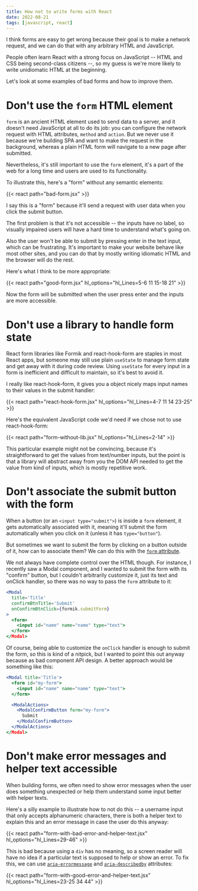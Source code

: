 ```yaml
---
title: How not to write forms with React
date: 2022-08-21
tags: [javascript, react]
---
```


I think forms are easy to get wrong because their goal is to make a network
request, and we can do that with any arbitrary HTML and JavaScript.

People often learn React with a strong focus on JavaScript -- HTML and CSS
being second-class citizens --, so my guess is we're more likely to write
unidiomatic HTML at the beginning.

Let's look at some examples of bad forms and how to improve them.

# Don't use the `form` HTML element

`form` is an ancient HTML element used to send data to a server, and it doesn't
need JavaScript at all to do its job: you can configure the network request
with HTML attributes, `method` and `action`. But we never use it because we're
building SPA and want to make the request in the background, whereas a plain
HTML form will navigate to a new page after submitted.

Nevertheless, it's still important to use the `form` element, it's a part of
the web for a long time and users are used to its functionality.

To illustrate this, here's a "form" without any semantic elements:

{{< react path="bad-form.jsx" >}}

I say this is a "form" because it'll send a request with user data when you
click the submit button.

The first problem is that it's not accessible -- the inputs have no label, so
visually impaired users will have a hard time to understand what's going on.

Also the user won't be able to submit by pressing enter in the text input,
which can be frustrating. It's important to make your website behave like most
other sites, and you can do that by mostly writing idiomatic HTML and the
browser will do the rest.

Here's what I think to be more appropriate:

{{< react path="good-form.jsx" hl_options="hl_Lines=5-6 11 15-18 21" >}}

Now the form will be submitted when the user press enter and the inputs are
more accessible.

# Don't use a library to handle form state

React form libraries like Formik and react-hook-form are staples in most React
apps, but someone may still use plain `useState` to manage form state and get
away with it during code review. Using `useState` for every input in a form is
inefficient and difficult to maintain, so it's best to avoid it.

I really like react-hook-form, it gives you a object nicely maps input names to
their values in the submit handler:

{{< react path="react-hook-form.jsx" hl_options="hl_Lines=4-7 11 14 23-25" >}}

Here's the equivalent JavaScript code we'd need if we chose not to use
react-hook-form:

{{< react path="form-without-lib.jsx" hl_options="hl_Lines=2-14" >}}

This particular example might not be convincing, because it's straightforward
to get the values from text/number inputs, but the point is that a library will
abstract away from you the DOM API needed to get the value from kind of inputs,
which is mostly repetitive work.

# Don't associate the submit button with the form

When a button (or an `<input type="submit">`) is inside a `form` element, it
gets automatically associated with it, meaning it'll submit the form
automatically when you click on it (unless it has `type="button"`).

But sometimes we want to submit the form by clicking on a button outside of it,
how can to associate them? We can do this with the [`form`
attribute](https://www.w3schools.com/tags/att_form.asp).

We not always have complete control over the HTML though. For instance, I
recently saw a Modal component, and I wanted to submit the form with its
"confirm" button, but I couldn't arbitrarily customize it, just its text and
onClick handler, so there was no way to pass the `form` attribute to it:

```jsx
<Modal
  title='Title'
  confirmBtnTitle='Submit'
  onConfirmBtnClick={formik.submitForm}
>
  <form>
    <input id="name" name="name" type="text">
  </form>
</Modal>
```

Of course, being able to customize the `onClick` handler is enough to submit
the form, so this is kind of a nitpick, but I wanted to point this out anyway
because as bad component API design. A better approach would be something like
this:

```jsx {hl_lines=[2,"6-11"]}
<Modal title='Title'>
  <form id="my-form">
    <input id="name" name="name" type="text">
  </form>

  <ModalActions>
    <ModalConfirmButton form="my-form">
      Submit
    </ModalConfirmButton>
  </ModalActions>
</Modal>
```

# Don't make error messages and helper text accessible

When building forms, we often need to show error messages when the user does
something unexpected or help them understand some input better with helper
texts.

Here's a silly example to illustrate how to not do this -- a username input
that only accepts alphanumeric characters, there is both a helper text to
explain this and an error message in case the user do this anyway:

{{< react path="form-with-bad-error-and-helper-text.jsx" hl_options="hl_Lines=29-46" >}}

This is bad because using a `div` has no meaning, so a screen reader will have
no idea if a particular text is supposed to help or show an error. To fix this,
we can use
[`aria-errormessage`](https://developer.mozilla.org/en-US/docs/Web/Accessibility/ARIA/Attributes/aria-errormessage)
and
[`aria-describedby`](https://developer.mozilla.org/en-US/docs/Web/Accessibility/ARIA/Attributes/aria-describedby)
attributes:

{{< react path="form-with-good-error-and-helper-text.jsx" hl_options="hl_Lines=23-25 34 44" >}}
